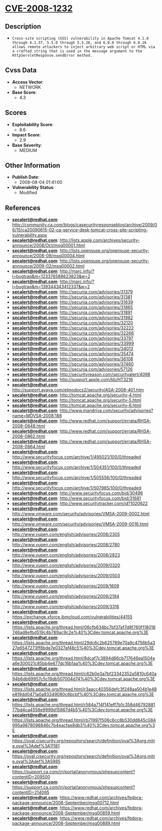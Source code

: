 
# [CVE-2008-1232](http://community.ca.com/blogs/casecurityresponseblog/archive/2009/06/15/ca20090615-02-ca-service-desk-tomcat-cross-site-scripting-vulnerability.aspx)

## Description

- `Cross-site scripting (XSS) vulnerability in Apache Tomcat 4.1.0 through 4.1.37, 5.5.0 through 5.5.26, and 6.0.0 through 6.0.16 allows remote attackers to inject arbitrary web script or HTML via a crafted string that is used in the message argument to the HttpServletResponse.sendError method.`

## Cvss Data

- **Access Vector**:
  - NETWORK
- **Base Score**:
  - 4.3

## Scores

- **Exploitability Score**:
  - 8.6
- **Impact Score**:
  - 2.9
- **Base Severity**:
  - MEDIUM

## Other Information

- **Publish Date**:
  - 2008-08-04 01:41:00
- **Vulnerability Status**:
  - Modified

## References

- **secalert@redhat.com**: http://community.ca.com/blogs/casecurityresponseblog/archive/2009/06/15/ca20090615-02-ca-service-desk-tomcat-cross-site-scripting-vulnerability.aspx
- **secalert@redhat.com**: http://lists.apple.com/archives/security-announce/2008/Oct/msg00001.html
- **secalert@redhat.com**: http://lists.opensuse.org/opensuse-security-announce/2008-09/msg00004.html
- **secalert@redhat.com**: http://lists.opensuse.org/opensuse-security-announce/2009-02/msg00002.html
- **secalert@redhat.com**: http://marc.info/?l=bugtraq&m=123376588623823&w=2
- **secalert@redhat.com**: http://marc.info/?l=bugtraq&m=139344343412337&w=2
- **secalert@redhat.com**: http://secunia.com/advisories/31379
- **secalert@redhat.com**: http://secunia.com/advisories/31381
- **secalert@redhat.com**: http://secunia.com/advisories/31639
- **secalert@redhat.com**: http://secunia.com/advisories/31865
- **secalert@redhat.com**: http://secunia.com/advisories/31891
- **secalert@redhat.com**: http://secunia.com/advisories/31982
- **secalert@redhat.com**: http://secunia.com/advisories/32120
- **secalert@redhat.com**: http://secunia.com/advisories/32222
- **secalert@redhat.com**: http://secunia.com/advisories/32266
- **secalert@redhat.com**: http://secunia.com/advisories/33797
- **secalert@redhat.com**: http://secunia.com/advisories/33999
- **secalert@redhat.com**: http://secunia.com/advisories/34013
- **secalert@redhat.com**: http://secunia.com/advisories/35474
- **secalert@redhat.com**: http://secunia.com/advisories/36108
- **secalert@redhat.com**: http://secunia.com/advisories/37460
- **secalert@redhat.com**: http://secunia.com/advisories/57126
- **secalert@redhat.com**: http://securityreason.com/securityalert/4098
- **secalert@redhat.com**: http://support.apple.com/kb/HT3216
- **secalert@redhat.com**: http://support.avaya.com/elmodocs2/security/ASA-2008-401.htm
- **secalert@redhat.com**: http://tomcat.apache.org/security-4.html
- **secalert@redhat.com**: http://tomcat.apache.org/security-5.html
- **secalert@redhat.com**: http://tomcat.apache.org/security-6.html
- **secalert@redhat.com**: http://www.mandriva.com/security/advisories?name=MDVSA-2008:188
- **secalert@redhat.com**: http://www.redhat.com/support/errata/RHSA-2008-0648.html
- **secalert@redhat.com**: http://www.redhat.com/support/errata/RHSA-2008-0862.html
- **secalert@redhat.com**: http://www.redhat.com/support/errata/RHSA-2008-0864.html
- **secalert@redhat.com**: http://www.securityfocus.com/archive/1/495021/100/0/threaded
- **secalert@redhat.com**: http://www.securityfocus.com/archive/1/504351/100/0/threaded
- **secalert@redhat.com**: http://www.securityfocus.com/archive/1/505556/100/0/threaded
- **secalert@redhat.com**: http://www.securityfocus.com/archive/1/507985/100/0/threaded
- **secalert@redhat.com**: http://www.securityfocus.com/bid/30496
- **secalert@redhat.com**: http://www.securityfocus.com/bid/31681
- **secalert@redhat.com**: http://www.securitytracker.com/id?1020622
- **secalert@redhat.com**: http://www.vmware.com/security/advisories/VMSA-2009-0002.html
- **secalert@redhat.com**: http://www.vmware.com/security/advisories/VMSA-2009-0016.html
- **secalert@redhat.com**: http://www.vupen.com/english/advisories/2008/2305
- **secalert@redhat.com**: http://www.vupen.com/english/advisories/2008/2780
- **secalert@redhat.com**: http://www.vupen.com/english/advisories/2008/2823
- **secalert@redhat.com**: http://www.vupen.com/english/advisories/2009/0320
- **secalert@redhat.com**: http://www.vupen.com/english/advisories/2009/0503
- **secalert@redhat.com**: http://www.vupen.com/english/advisories/2009/1609
- **secalert@redhat.com**: http://www.vupen.com/english/advisories/2009/2194
- **secalert@redhat.com**: http://www.vupen.com/english/advisories/2009/3316
- **secalert@redhat.com**: https://exchange.xforce.ibmcloud.com/vulnerabilities/44155
- **secalert@redhat.com**: https://lists.apache.org/thread.html/06cfb634bc7bf37af7d8f760f118018746ad8efbd519c4b789ac9c2e%40%3Cdev.tomcat.apache.org%3E
- **secalert@redhat.com**: https://lists.apache.org/thread.html/29dc6c2b625789e70a9c4756b5a327e6547273ff8bde7e0327af48c5%40%3Cdev.tomcat.apache.org%3E
- **secalert@redhat.com**: https://lists.apache.org/thread.html/8dcaf7c3894d66cb717646ea1504ea6e300021c85bb4e677dc16b1aa%40%3Cdev.tomcat.apache.org%3E
- **secalert@redhat.com**: https://lists.apache.org/thread.html/c62b0e3a7bf23342352a5810c640a94b6db69957c5c19db507004d74%40%3Cdev.tomcat.apache.org%3E
- **secalert@redhat.com**: https://lists.apache.org/thread.html/r3aacc40356defc3f248aa504b1e48e819dd0471a0a83349080c6bcbf%40%3Cdev.tomcat.apache.org%3E
- **secalert@redhat.com**: https://lists.apache.org/thread.html/r584a714f141eff7b1c358d4679288177bd4ca4558e9999d15867d4b5%40%3Cdev.tomcat.apache.org%3E
- **secalert@redhat.com**: https://lists.apache.org/thread.html/rb71997f506c6cc8b530dd845c084995a9878098846c7b4eacfae8db3%40%3Cdev.tomcat.apache.org%3E
- **secalert@redhat.com**: https://oval.cisecurity.org/repository/search/definition/oval%3Aorg.mitre.oval%3Adef%3A11181
- **secalert@redhat.com**: https://oval.cisecurity.org/repository/search/definition/oval%3Aorg.mitre.oval%3Adef%3A5985
- **secalert@redhat.com**: https://support.ca.com/irj/portal/anonymous/phpsupcontent?contentID=209500
- **secalert@redhat.com**: https://support.ca.com/irj/portal/anonymous/phpsupcontent?contentID=214095
- **secalert@redhat.com**: https://www.redhat.com/archives/fedora-package-announce/2008-September/msg00712.html
- **secalert@redhat.com**: https://www.redhat.com/archives/fedora-package-announce/2008-September/msg00859.html
- **secalert@redhat.com**: https://www.redhat.com/archives/fedora-package-announce/2008-September/msg00889.html
